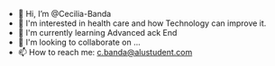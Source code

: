 - 👋 Hi, I’m @Cecilia-Banda
- 👀 I'm interested in health care and how Technology can improve it.
- 🌱 I'm currently learning Advanced ack End
- 💞️ I'm looking to collaborate on ...
- 📫 How to reach me: c.banda@alustudent.com

<!---
Cecilia-Banda/Cecilia-Banda is a ✨ particular ✨ repository because its `README.md` (this file) appears on your GitHub profile.
You can click the Preview link to take a look at your changes.
--->
